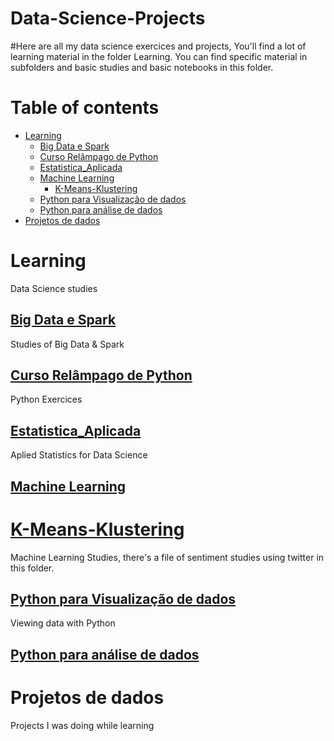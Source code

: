 # Data-Science-Projects

#Here are all my data science exercices and projects, You'll find a lot of learning material in the folder Learning. You can find specific material in subfolders and basic studies and basic notebooks in this folder.

Table of contents
=================
<!--ts-->

   * [Learning](#learning)
      * [Big Data e Spark](#Big-Data-e-Spark)
      * [Curso Relâmpago de Python](#Curso-Relâmpago-de-Python)
      * [Estatistica_Aplicada](#Estatistica-Aplicada)
      * [Machine Learning](#Machine-Learning)
        * [K-Means-Klustering](#K-Means-Klustering)
      * [Python para Visualização de dados](#Python-para-Visualização-de-dados)
      * [Python para análise de dados](Python-para-análise-de-dados)
   * [Projetos de dados](#Projetos-de-dados)
<!--te-->


Learning
========
Data Science studies

  [Big Data e Spark](https://github.com/Marcfeitosa/Data-Science-Projects/tree/main/Learning/Big%20Data%20e%20Spark)
  ------------------
  Studies of Big Data & Spark

  [Curso Relâmpago de Python](https://github.com/Marcfeitosa/Data-Science-Projects/tree/main/Learning/Curso%20Rel%C3%A2mpago%20de%20Python)
  ---------------------------
  Python Exercices
  
  [Estatistica_Aplicada](https://github.com/Marcfeitosa/Data-Science-Projects/tree/main/Learning/Estatistica_Aplicada)
  ----------------------
  Aplied Statistics for Data Science
  
  [Machine Learning](https://github.com/Marcfeitosa/Data-Science-Projects/tree/main/Learning/Machine%20Learning)
  ------------------
   [K-Means-Klustering](#https://github.com/Marcfeitosa/Data-Science-Projects/tree/main/Learning/Machine%20Learning/K-Means-Klustering)
   =====
  Machine Learning Studies, there's a file of sentiment studies using twitter in this folder.
  
  
  [Python para Visualização de dados](https://github.com/Marcfeitosa/Data-Science-Projects/tree/main/Learning/Python%20para%20Visualiza%C3%A7%C3%A3o%20de%20dados)
  -----------------------------------
  Viewing data with Python
  
  [Python para análise de dados](https://github.com/Marcfeitosa/Data-Science-Projects/tree/main/Learning/Python%20para%20an%C3%A1lise%20de%20dados)
  ------------------------------
  
Projetos de dados
===================
Projects I was doing while learning

